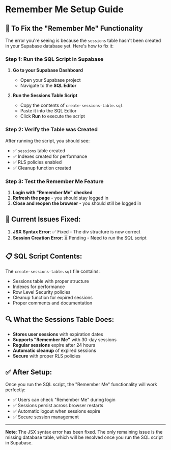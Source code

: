 # Remember Me Setup Guide

## 🔧 **To Fix the "Remember Me" Functionality**

The error you're seeing is because the `sessions` table hasn't been created in your Supabase database yet. Here's how to fix it:

### **Step 1: Run the SQL Script in Supabase**

1. **Go to your Supabase Dashboard**
   - Open your Supabase project
   - Navigate to the **SQL Editor**

2. **Run the Sessions Table Script**
   - Copy the contents of `create-sessions-table.sql`
   - Paste it into the SQL Editor
   - Click **Run** to execute the script

### **Step 2: Verify the Table was Created**

After running the script, you should see:
- ✅ `sessions` table created
- ✅ Indexes created for performance
- ✅ RLS policies enabled
- ✅ Cleanup function created

### **Step 3: Test the Remember Me Feature**

1. **Login with "Remember Me" checked**
2. **Refresh the page** - you should stay logged in
3. **Close and reopen the browser** - you should still be logged in

## 🚨 **Current Issues Fixed:**

1. **JSX Syntax Error**: ✅ Fixed - The div structure is now correct
2. **Session Creation Error**: ⏳ Pending - Need to run the SQL script

## 📋 **SQL Script Contents:**

The `create-sessions-table.sql` file contains:
- Sessions table with proper structure
- Indexes for performance
- Row Level Security policies
- Cleanup function for expired sessions
- Proper comments and documentation

## 🔍 **What the Sessions Table Does:**

- **Stores user sessions** with expiration dates
- **Supports "Remember Me"** with 30-day sessions
- **Regular sessions** expire after 24 hours
- **Automatic cleanup** of expired sessions
- **Secure** with proper RLS policies

## ✅ **After Setup:**

Once you run the SQL script, the "Remember Me" functionality will work perfectly:
- ✅ Users can check "Remember Me" during login
- ✅ Sessions persist across browser restarts
- ✅ Automatic logout when sessions expire
- ✅ Secure session management

---

**Note**: The JSX syntax error has been fixed. The only remaining issue is the missing database table, which will be resolved once you run the SQL script in Supabase. 
